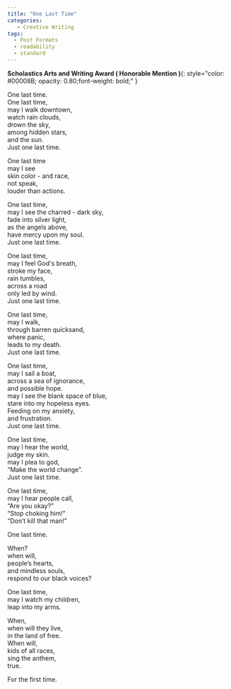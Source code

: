 ```yaml
---
title: "One Last Time"
categories:
   - Creative Writing
tags:
  - Post Formats
  - readability
  - standard
---
```

**Scholastics Arts and Writing Award ( Honorable Mention )**{: style="color: #00008B; opacity: 0.80;font-weight: bold;" } 

One last time.<br>
One last time,<br>
may I walk downtown,<br> 
watch rain clouds,<br>
drown the sky,<br>
among hidden stars,<br> 
and the sun. <br>
Just one last time.<br>

One last time<br>
may I see<br>
skin color - and race,<br> 
not speak,<br>
 louder than actions.<br>

One last time,<br>
may I see the charred - dark sky,<br>
fade into silver light, <br>
as the angels above, <br>
have mercy upon my soul. <br>
Just one last time. <br>

One last time, <br>
may I feel God's breath, <br>
 stroke my face, <br>
rain tumbles, <br>
across a road <br>
only led by wind. <br>
Just one last time.<br>

One last time, <br>
may I walk,<br>
through barren quicksand, <br>
where panic, <br>
leads to my death. <br>
Just one last time. <br>

One last time, <br>
may I sail a boat,<br>
across a sea of ignorance, <br>
and possible hope.<br>
may I see the blank space of blue, <br>
stare into my hopeless eyes. <br>
Feeding on my anxiety, <br>
 and frustration.  <br>
Just one last time.<br>

One last time, <br>
may I hear the world, <br>
judge my skin. <br>
may I plea to god, <br>
“Make the world change”.<br>
Just one last time. <br>

One last time, <br>
may I hear people call,<br> 
“Are you okay?”<br>
“Stop choking him!”<br>
“Don’t kill that man!”<br>

One last time.<br>

When?<br>
when will,<br>
people’s hearts,<br>
and mindless souls,<br>
respond to our black voices?<br> 

One last time, <br>
may I watch my children,<br>
leap into my arms.<br>

When,<br>
when will they live,<br>
in the land of free.<br>
When will,<br>
kids of all races,<br>
sing the anthem,<br>
true.<br>

For the first time.<br>


